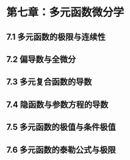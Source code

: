# 第七章：多元函数微分学

## 7.1 多元函数的极限与连续性

## 7.2 偏导数与全微分

## 7.3 多元复合函数的导数

## 7.4 隐函数与参数方程的导数

## 7.5 多元函数的极值与条件极值

## 7.6 多元函数的泰勒公式与极限